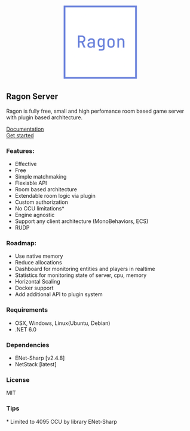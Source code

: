 <p align="center">
  <img src="Images/ragon-logo.png" width="200" >
</p>

## Ragon Server

Ragon is fully free, small and high perfomance room based game server with plugin based architecture.

<a href="https://ragon-server.com/docs/category/basics">Documentation</a>
<br>
<a href="https://ragon-server.com/docs/get-started">Get started</a>

### Features:
- Effective
- Free
- Simple matchmaking
- Flexiable API
- Room based architecture
- Extendable room logic via plugin
- Custom authorization
- No CCU limitations*
- Engine agnostic
- Support any client architecture (MonoBehaviors, ECS)
- RUDP 

### Roadmap:
- Use native memory 
- Reduce allocations
- Dashboard for monitoring entities and players in realtime
- Statistics for monitoring state of server, cpu, memory
- Horizontal Scaling
- Docker support
- Add additional API to plugin system

### Requirements
- OSX, Windows, Linux(Ubuntu, Debian)
- .NET 6.0

### Dependencies
* ENet-Sharp [v2.4.8]
* NetStack [latest]

### License
MIT

### Tips
\* Limited to 4095 CCU by library ENet-Sharp

